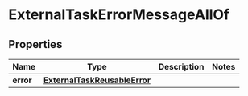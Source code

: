 

# ExternalTaskErrorMessageAllOf

## Properties

Name | Type | Description | Notes
------------ | ------------- | ------------- | -------------
**error** | [**ExternalTaskReusableError**](ExternalTaskReusableError.md) |  | 



